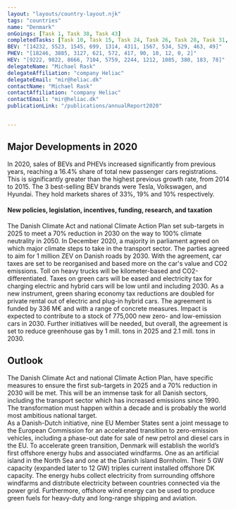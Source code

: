 ```yaml
---
layout: "layouts/country-layout.njk"
tags: "countries"
name: "Denmark"
onGoings: [Task 1, Task 38, Task 43]
completedTasks: [Task 10, Task 15, Task 24, Task 26, Task 28, Task 31, Task 42]
BEV: "[14232, 5523, 1545, 699, 1314, 4311, 1567, 534, 529, 463, 49]"
PHEV: "[18246, 3885, 3127, 621, 572, 417, 90, 10, 12, 0, 2]"
HEV: "[9222, 9822, 8666, 7104, 5759, 2244, 1212, 1085, 380, 183, 78]"
delegateName: "​Michael Rask"
delegateAffiliation: "company Heliac"
delegateEmail: "mir@heliac.dk"
contactName: "Michael Rask"
contactAffiliation: "company Heliac"
contactEmail: "mir@heliac.dk"
publicationLink: "/publications/annualReport2020"


---
```

## Major Developments in 2020
In 2020, sales of BEVs and PHEVs increased significantly from previous years, reaching a 16.4% share of total new passenger cars registrations. This is significantly greater than the highest previous growth rate, from 2014 to 2015. The 3 best-selling BEV brands were Tesla, Volkswagen, and Hyundai. They hold markets shares of 33%, 19% and 10% respectively. 
#### New policies, legislation, incentives, funding, research, and taxation 
The Danish Climate Act and national Climate Action Plan set sub-targets in 2025 to meet a 70% reduction in 2030 on the way to 100% climate neutrality in 2050. 
In December 2020, a majority in parliament agreed on which major climate steps to take in the transport sector. The parties agreed to aim for 1 million ZEV on Danish roads by 2030. With the agreement, car taxes are set to be reorganised and based more on the car's value and CO2 emissions. Toll on heavy trucks will be kilometer-based and CO2-differentiated. Taxes on green cars will be eased and electricity tax for charging electric and hybrid cars will be low until and including 2030. As a new instrument, green sharing economy tax reductions are doubled for private rental out of electric and plug-in hybrid cars. 
The agreement is funded by 336 M€ and with a range of concrete measures. Impact is expected to contribute to a stock of 775,000 new zero- and low-emission cars in 2030. Further initiatives will be needed, but overall, the agreement is set to reduce greenhouse gas by 1 mill. tons in 2025 and 2.1 mill. tons in 2030.    
## Outlook   
The Danish Climate Act and national Climate Action Plan, have specific measures to ensure the first sub-targets in 2025 and a 70% reduction in 2030 will be met. This will be an immense task for all Danish sectors, including the transport sector which has increased emissions since 1990. The transformation must happen within a decade and is probably the world most ambitious national target.  
As a Danish-Dutch initiative, nine EU Member States sent a joint message to the European Commission for an accelerated transition to zero-emission vehicles, including a phase-out date for sale of new petrol and diesel cars in the EU.
To accelerate green transition, Denmark will establish the world’s first offshore energy hubs and associated windfarms. One as an artificial island in the North Sea and one at the Danish island Bornholm. Their 5 GW capacity (expanded later to 12 GW) triples current installed offshore DK capacity. The energy hubs collect electricity from surrounding offshore windfarms and distribute electricity between countries connected via the power grid. Furthermore, offshore wind energy can be used to produce green fuels for heavy-duty and long-range shipping and aviation.
